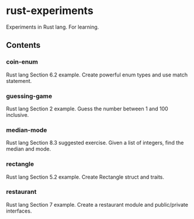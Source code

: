 # rust-experiments
Experiments in Rust lang. For learning.

## Contents

### coin-enum
Rust lang Section 6.2 example. Create powerful enum types and use match statement.

### guessing-game
Rust lang Section 2 example. Guess the number between 1 and 100 inclusive.

### median-mode
Rust lang Section 8.3 suggested exercise. Given a list of integers, find the median and mode.

### rectangle
Rust lang Section 5.2 example. Create Rectangle struct and traits.

### restaurant
Rust lang Section 7 example. Create a restaurant module and public/private interfaces.
